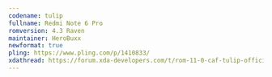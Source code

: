 ```yaml
---
codename: tulip
fullname: Redmi Note 6 Pro
romversion: 4.3 Raven
maintainer: HeroBuxx
newformat: true
pling: https://www.pling.com/p/1410833/
xdathread: https://forum.xda-developers.com/t/rom-11-0-caf-tulip-official-conqueros-4-2-raven-for-redmi-note-6-pro.4274939/
---
```

